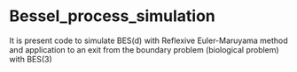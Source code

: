# Bessel_process_simulation
It is present code to simulate BES(d) with Reflexive Euler-Maruyama method and application to an exit from the boundary problem (biological problem) with BES(3)
